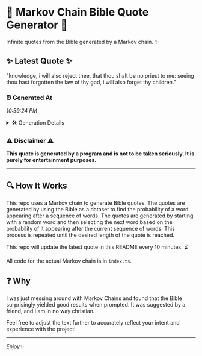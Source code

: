 # 📖 Markov Chain Bible Quote Generator 📖

Infinite quotes from the Bible generated by a Markov chain. ✨

## ✨ Latest Quote ✨
"knowledge, i will also reject thee, that thou shalt be no priest to me: seeing thou hast forgotten the law of thy god, i will also forget thy children."

### ⏰ Generated At
*10:59:24 PM*

<details>
    <summary>🛠️ Generation Details</summary>
    <p>
        <strong>🌱 Seed:</strong> knowledge,<br>
        <strong>🔄 Iterations:</strong> 28<br>
        <strong>📜 Context History:</strong><br>[ knowledge, ]: i<br>[ knowledge,, i ]: will<br>[ knowledge,, i, will ]: also<br>[ knowledge,, i, will, also ]: reject<br>[ knowledge,, i, will, also, reject ]: thee,<br>[ knowledge,, i, will, also, reject, thee, ]: that<br>[ i, will, also, reject, thee,, that ]: thou<br>[ will, also, reject, thee,, that, thou ]: shalt<br>[ also, reject, thee,, that, thou, shalt ]: be<br>[ reject, thee,, that, thou, shalt, be ]: no<br>[ thee,, that, thou, shalt, be, no ]: priest<br>[ that, thou, shalt, be, no, priest ]: to<br>[ thou, shalt, be, no, priest, to ]: me:<br>[ shalt, be, no, priest, to, me: ]: seeing<br>[ be, no, priest, to, me:, seeing ]: thou<br>[ no, priest, to, me:, seeing, thou ]: hast<br>[ priest, to, me:, seeing, thou, hast ]: forgotten<br>[ to, me:, seeing, thou, hast, forgotten ]: the<br>[ me:, seeing, thou, hast, forgotten, the ]: law<br>[ seeing, thou, hast, forgotten, the, law ]: of<br>[ thou, hast, forgotten, the, law, of ]: thy<br>[ hast, forgotten, the, law, of, thy ]: god,<br>[ forgotten, the, law, of, thy, god, ]: i<br>[ the, law, of, thy, god,, i ]: will<br>[ law, of, thy, god,, i, will ]: also<br>[ of, thy, god,, i, will, also ]: forget<br>[ thy, god,, i, will, also, forget ]: thy<br>[ god,, i, will, also, forget, thy ]: children.<br>
    </p>
</details>

### ⚠️ Disclaimer ⚠️
**This quote is generated by a program and is not to be taken seriously. It is purely for entertainment purposes.**

---

## 🔍 How It Works

This repo uses a Markov chain to generate Bible quotes. The quotes are generated by using the Bible as a dataset to find the probability of a word appearing after a sequence of words. The quotes are generated by starting with a random word and then selecting the next word based on the probability of it appearing after the current sequence of words. This process is repeated until the desired length of the quote is reached.

This repo will update the latest quote in this README every 10 minutes. ⏳

All code for the actual Markov chain is in `index.ts`.

## ❓ Why

I was just messing around with Markov Chains and found that the Bible surprisingly yielded good results when prompted. 
It was suggested by a friend, and I am in no way christian.

Feel free to adjust the text further to accurately reflect your intent and experience with the project!

---

*Enjoy*✨
